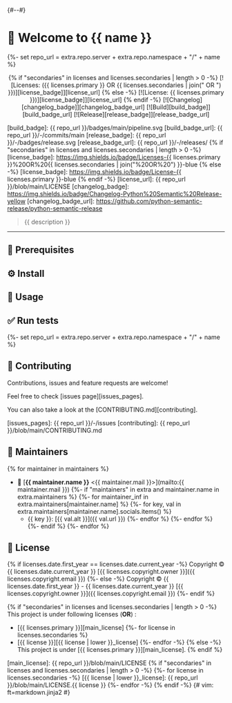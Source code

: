 {#-<!-- markdownlint-disable-file -->-#}
# 👋 Welcome to {{ name }}
{%- set repo_url = extra.repo.server + extra.repo.namespace + "/" + name %}

<center>

{% if "secondaries" in licenses and licenses.secondaries | length > 0 -%}
[![Licenses: ({{ licenses.primary }} OR {{  licenses.secondaries | join(" OR ") }})][license_badge]][license_url]
{% else -%}
[![License: {{ licenses.primary }})][license_badge]][license_url]
{% endif -%}
[![Changelog][changelog_badge]][changelog_badge_url]
[![Build][build_badge]][build_badge_url]
[![Release][release_badge]][release_badge_url]

</center>

[build_badge]: {{ repo_url }}/badges/main/pipeline.svg
[build_badge_url]: {{ repo_url }}/-/commits/main
[release_badge]: {{ repo_url }}/-/badges/release.svg
[release_badge_url]: {{ repo_url }}/-/releases/
{% if "secondaries" in licenses and licenses.secondaries | length > 0 -%}
[license_badge]: https://img.shields.io/badge/Licenses-{{ licenses.primary }}%20OR%20{{ licenses.secondaries | join("%20OR%20") }}-blue
{% else -%}
[license_badge]: https://img.shields.io/badge/License-{{ licenses.primary }}-blue
{% endif -%}
[license_url]: {{ repo_url }}/blob/main/LICENSE
[changelog_badge]: https://img.shields.io/badge/Changelog-Python%20Semantic%20Release-yellow
[changelog_badge_url]: https://github.com/python-semantic-release/python-semantic-release

> {{ description }}

---
<!-- BEGIN DOTGIT-SYNC BLOCK EXCLUDED CUSTOM_README -->
<!-- YOU CAN REPLACE THIS COMMENT AND PUT CUSTOM CONTENT HERE -->
<!-- YOUR CUSTOM CONTENT WILL NOT BE OVERRIDDEN -->
## 📌 Prerequisites

## ⚙️ Install

## 🚀 Usage

## ✅ Run tests

<!-- END DOTGIT-SYNC BLOCK EXCLUDED CUSTOM_README -->
{%- set repo_url = extra.repo.server + extra.repo.namespace + "/" + name %}
## 🤝 Contributing

Contributions, issues and feature requests are welcome!

Feel free to check [issues page][issues_pages].

You can also take a look at the [CONTRIBUTING.md][contributing].

[issues_pages]: {{ repo_url }}/-/issues
[contributing]: {{ repo_url }}/blob/main/CONTRIBUTING.md

## 👤 Maintainers
{% for maintainer in maintainers %}
* 📧 [**{{ maintainer.name }}** \<{{ maintainer.mail }}\>](mailto:{{ maintainer.mail }})
  {%- if "maintainers" in extra and maintainer.name in extra.maintainers %}
    {%- for maintainer_inf in extra.maintainers[maintainer.name] %}
      {%- for key, val in extra.maintainers[maintainer.name].socials.items() %}
  * {{ key }}: [{{ val.alt }}]({{ val.url }})
      {%- endfor %}
    {%- endfor %}
  {%- endif %}
{%- endfor %}

## 📝 License

{% if licenses.date.first_year == licenses.date.current_year -%}
Copyright © {{ licenses.date.current_year }} [{{ licenses.copyright.owner }}]({{ licenses.copyright.email }})
{%- else -%}
Copyright © {{ licenses.date.first_year }} - {{ licenses.date.current_year }} [{{ licenses.copyright.owner }}]({{ licenses.copyright.email }})
{%- endif %}

{% if "secondaries" in licenses and licenses.secondaries | length > 0 -%}
This project is under following licenses (**OR**) :

* [{{ licenses.primary }}][main_license]
  {%- for license in licenses.secondaries %}
* [{{ license }}][{{ license | lower }}_license]
  {%- endfor -%}
{% else -%}
This project is under [{{ licenses.primary }}][main_license].
{% endif %}

[main_license]: {{ repo_url }}/blob/main/LICENSE
{% if "secondaries" in licenses and licenses.secondaries | length > 0 -%}
  {%- for license in licenses.secondaries -%}
[{{ license | lower }}_license]: {{ repo_url }}/blob/main/LICENSE.{{ license }}
  {%- endfor -%}
{% endif -%}
{#
  vim: ft=markdown.jinja2
#}

